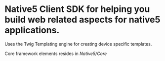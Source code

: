 Native5 Client SDK for helping you build web related aspects for native5 applications.
======================================================================================
Uses the Twig Templating engine for creating device specific templates.

Core framework elements resides in *Native5/Core*

